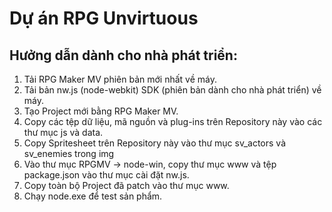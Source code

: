 # Dự án RPG Unvirtuous

## Hưởng dẫn dành cho nhà phát triển:
1.	Tải RPG Maker MV phiên bản mới nhất về máy.
2.	Tải bản nw.js (node-webkit) SDK (phiên bản dành cho nhà phát triển) về máy.
3.	Tạo Project mới bằng RPG Maker MV.
4.	Copy các tệp dữ liệu, mã nguồn và plug-ins trên Repository này vào các thư mục js và data.
5.	Copy Spritesheet trên Repository này vào thư mục sv_actors và sv_enemies trong img
6.	Vào thư mục RPGMV -> node-win, copy thư mục www và tệp package.json vào thư mục cài đặt nw.js.
7.	Copy toàn bộ Project đã patch vào thư mục www.
8.	Chạy node.exe để test sản phẩm.

